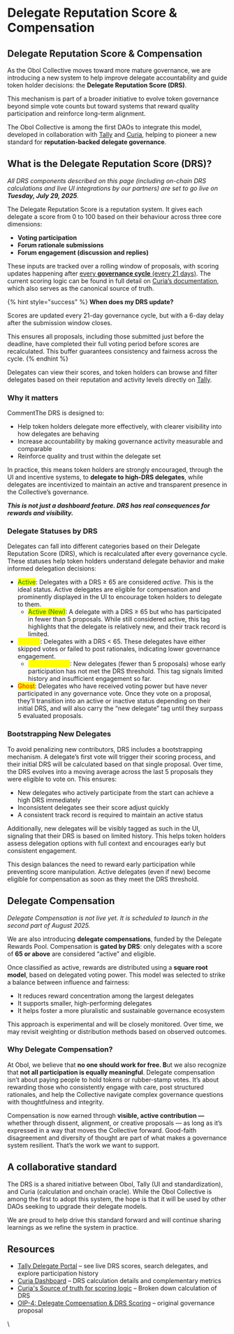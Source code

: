 # Delegate Reputation Score & Compensation

## Delegate Reputation Score & Compensation

As the Obol Collective moves toward more mature governance, we are introducing a new system to help improve delegate accountability and guide token holder decisions: the **Delegate Reputation Score (DRS)**.

This mechanism is part of a broader initiative to evolve token governance beyond simple vote counts but toward systems that reward quality participation and reinforce long-term alignment.

The Obol Collective is among the first DAOs to integrate this model, developed in collaboration with [Tally](https://www.tally.xyz/) and [Curia](https://obol.curiahub.xyz/delegate), helping to pioneer a new standard for **reputation-backed delegate governance**.

## What is the Delegate Reputation Score (DRS)? <a href="#what-is-the-delegate-reputation-score-drs" id="what-is-the-delegate-reputation-score-drs"></a>

_All DRS components described on this page (including on-chain DRS calculations and live UI integrations by our partners) are set to go live on **Tuesday, July 29, 2025**._

The Delegate Reputation Score is a reputation system. It gives each delegate a score from 0 to 100 based on their behaviour across three core dimensions:

* **Voting participation**
* **Forum rationale submissions**
* **Forum engagement (discussion and replies)**

These inputs are tracked over a rolling window of proposals, with scoring updates happening after [every **governance cycle** (every 21 days)](https://app.gitbook.com/o/lLbkJAnrBqjBjKugNPzM/s/ym0xLVqLq5ZCK1Q02khi/community-and-governance/governance/token-house#token-house-governance-proposal-process). The current scoring logic can be found in full detail on [Curia’s documentation](https://www.notion.so/DRS-v1-Implementation-Spec-Public-20f5e0b4886180219fcbfb8a2531264f), which also serves as the canonical source of truth.

{% hint style="success" %}
**When does my DRS update?**&#x20;

Scores are updated every 21-day governance cycle, but with a 6-day delay after the submission window closes.&#x20;

This ensures all proposals, including those submitted just before the deadline, have completed their full voting period before scores are recalculated. This buffer guarantees consistency and fairness across the cycle.
{% endhint %}

Delegates can view their scores, and token holders can browse and filter delegates based on their reputation and activity levels directly on [Tally](https://www.tally.xyz/gov/obol/delegates).

### Why it matters <a href="#why-it-matters" id="why-it-matters"></a>

CommentThe DRS is designed to:

* Help token holders delegate more effectively, with clearer visibility into how delegates are behaving
* Increase accountability by making governance activity measurable and comparable
* Reinforce quality and trust within the delegate set

In practice, this means token holders are strongly encouraged, through the UI and incentive systems, to **delegate to high-DRS delegates**, while delegates are incentivized to maintain an active and transparent presence in the Collective’s governance.

_**This is not just a dashboard feature. DRS has real consequences for rewards and visibility.**_

### Delegate Statuses by DRS

Delegates can fall into different categories based on their Delegate Reputation Score (DRS), which is recalculated after every governance cycle. These statuses help token holders understand delegate behavior and make informed delegation decisions:

* <mark style="color:green;">Active</mark>: Delegates with a DRS ≥ 65 are considered _active. &#x54;_&#x68;is is the ideal status. Active delegates are eligible for compensation and prominently displayed in the UI to encourage token holders to delegate to them.
  * <mark style="color:green;">Active (New)</mark>: A delegate with a DRS ≥ 65 but who has participated in fewer than 5 proposals. While still considered active, this tag highlights that the delegate is relatively new, and their track record is limited.
* <mark style="color:yellow;">Inactive</mark>: Delegates with a DRS < 65. These delegates have either skipped votes or failed to post rationales, indicating lower governance engagement.
  * <mark style="color:yellow;">Inactive (New)</mark>: New delegates (fewer than 5 proposals) whose early participation has not met the DRS threshold. This tag signals limited history and insufficient engagement so far.
* <mark style="color:red;">Ghost</mark>: Delegates who have received voting power but have never participated in any governance vote. Once they vote on a proposal, they’ll transition into an active or inactive status depending on their initial DRS, and will also carry the “new delegate” tag until they surpass 5 evaluated proposals.

### Bootstrapping New Delegates

To avoid penalizing new contributors, DRS includes a bootstrapping mechanism. A delegate’s first vote will trigger their scoring process, and their initial DRS will be calculated based on that single proposal. Over time, the DRS evolves into a moving average across the last 5 proposals they were eligible to vote on. This ensures:

* New delegates who actively participate from the start can achieve a high DRS immediately
* Inconsistent delegates see their score adjust quickly
* A consistent track record is required to maintain an active status

Additionally, new delegates will be visibly tagged as such in the UI, signaling that their DRS is based on limited history. This helps token holders assess delegation options with full context and encourages early but consistent engagement.

This design balances the need to reward early participation while preventing score manipulation. Active delegates (even if new) become eligible for compensation as soon as they meet the DRS threshold.

## Delegate Compensation

_Delegate Compensation is not live yet. It is scheduled to launch in the second part of August 2025._

We are also introducing **delegate compensations**, funded by the Delegate Rewards Pool. Compensation is **gated by DRS**: only delegates with a score of **65 or above** are considered “active” and eligible.

Once classified as active, rewards are distributed using a **square root model**, based on delegated voting power. This model was selected to strike a balance between influence and fairness:

* It reduces reward concentration among the largest delegates
* It supports smaller, high-performing delegates
* It helps foster a more pluralistic and sustainable governance ecosystem

This approach is experimental and will be closely monitored. Over time, we may revisit weighting or distribution methods based on observed outcomes.

### **Why Delegate Compensation?**

At Obol, we believe that **no one should work for free. B**ut we also recognize that **not all participation is equally meaningful**. Delegate compensation isn’t about paying people to hold tokens or rubber-stamp votes. It’s about rewarding those who consistently engage with care, post structured rationales, and help the Collective navigate complex governance questions with thoughtfulness and integrity.

Compensation is now earned through **visible, active contribution —** whether through dissent, alignment, or creative proposals — as long as it’s expressed in a way that moves the Collective forward. Good-faith disagreement and diversity of thought are part of what makes a governance system resilient. That’s the work we want to support.

## A collaborative standard

The DRS is a shared initiative between Obol, Tally (UI and standardization), and Curia (calculation and onchain oracle). While the Obol Collective is among the first to adopt this system, the hope is that it will be used by other DAOs seeking to upgrade their delegate models.

We are proud to help drive this standard forward and will continue sharing learnings as we refine the system in practice.

## Resources

* [Tally Delegate Portal](https://www.tally.xyz/gov/obol/delegates) – see live DRS scores, search delegates, and explore participation history
* [Curia Dashboard](https://obol.curiahub.xyz/delegate) – DRS calculation details and complementary metrics
* [Curia's Source of truth for scoring logic](https://www.notion.so/DRS-v1-Implementation-Spec-Public-20f5e0b4886180219fcbfb8a2531264f) – Broken down calculation of DRS
* [OIP-4: Delegate Compensation & DRS Scoring](https://community.obol.org/t/oip-4-delegate-compensation-and-delegate-reputation-score-integration-for-stobol/522) – original governance proposal

\
